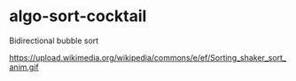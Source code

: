 # algo-sort-cocktail
Bidirectional bubble sort


https://upload.wikimedia.org/wikipedia/commons/e/ef/Sorting_shaker_sort_anim.gif
